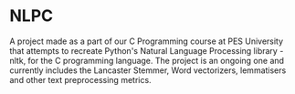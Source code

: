 # NLPC
A project made as a part of our C Programming course at PES University that attempts to recreate Python's Natural Language Processing library - nltk, for the C programming language. The project is an ongoing one and currently includes the Lancaster Stemmer, Word vectorizers, lemmatisers and other text preprocessing metrics.
